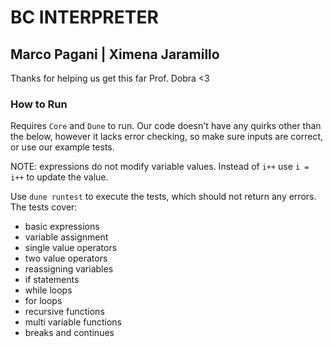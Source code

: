 # BC INTERPRETER

## Marco Pagani | Ximena Jaramillo

Thanks for helping us get this far Prof. Dobra <3

### How to Run
Requires `Core` and `Dune` to run.
Our code doesn't have any quirks other than the below, however it lacks error checking, so make sure inputs are correct, or use our example tests. 

NOTE: expressions do not modify variable values. Instead of `i++` use `i = i++` to update the value.

Use `dune runtest` to execute the tests, which should not return any errors. The tests cover:

- basic expressions
- variable assignment
- single value operators
- two value operators
- reassigning variables
- if statements
- while loops
- for loops
- recursive functions
- multi variable functions
- breaks and continues

